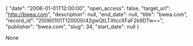 {
  "date": "2006-01-01T12:00:00", 
  "open_access": false, 
  "target_url": "http://bwea.com", 
  "description": null, 
  "end_date": null, 
  "title": "bwea.com", 
  "record_id": "20060101T120000/42gwQtLTXtccXFaF2k9DTw==", 
  "publisher": "bwea.com", 
  "slug": 34, 
  "start_date": null
}

None